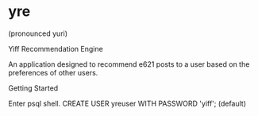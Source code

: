 # yre
(pronounced yuri)

Yiff Recommendation Engine

An application designed to recommend e621 posts to a user based on the preferences of other users.


Getting Started

Enter psql shell. CREATE USER yreuser WITH PASSWORD 'yiff'; (default)
